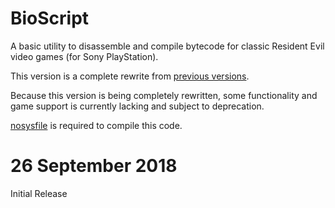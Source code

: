 # BioScript
A basic utility to disassemble and compile bytecode for classic Resident Evil video games (for Sony PlayStation).

This version is a complete rewrite from [previous versions](http://www.the-horror.com/forums/showthread.php?9878-BioScript).

Because this version is being completely rewritten, some functionality and game support is currently lacking and subject to deprecation.

[nosysfile](https://github.com/MeganGrass/nosysfile) is required to compile this code.

# 26 September 2018
Initial Release
